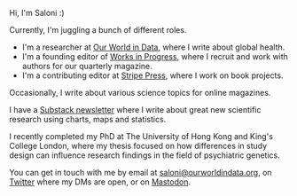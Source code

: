 Hi, I'm Saloni :)

Currently, I'm juggling a bunch of different roles.

- I'm a researcher at [Our World in Data](https://ourworldindata.org), where I write about global health. 
- I'm a founding editor of [Works in Progress](https://worksinprogress.co), where I recruit and work with authors for our quarterly magazine. 
- I'm a contributing editor at [Stripe Press](https://press.stripe.com), where I work on book projects. 

Occasionally, I write about various science topics for online magazines.

I have a [Substack newsletter](https://salonium.substack.com) where I write about great new scientific research using charts, maps and statistics.

I recently completed my PhD at The University of Hong Kong and King's College London, where my thesis focused on how differences in study design can influence research findings in the field of psychiatric genetics.

You can get in touch with me by email at saloni@ourworldindata.org, on [Twitter](https://twitter.com/salonium) where my DMs are open, or on <a rel="me" href="https://fediscience.org/@salonium">Mastodon</a>.
